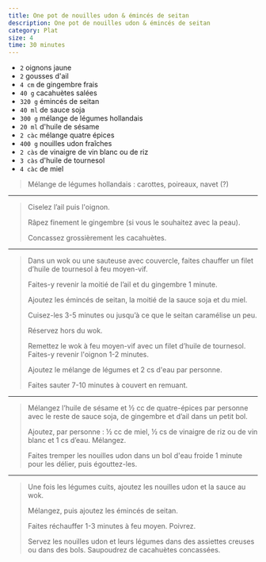 ```yaml
---
title: One pot de nouilles udon & émincés de seitan
description: One pot de nouilles udon & émincés de seitan
category: Plat
size: 4
time: 30 minutes
---
```


* `2` oignons jaune
* `2` gousses d'ail
* `4 cm` de gingembre frais
* `40 g` cacahuètes salées
* `320 g` émincés de seitan
* `40 ml` de sauce soja
* `300 g` mélange de légumes hollandais
* `20 ml` d'huile de sésame
* `2 càc` mélange quatre épices
* `400 g` nouilles udon fraîches
* `2 càs` de vinaigre de vin blanc ou de riz
* `3 càs` d'huile de tournesol
* `4 càc` de miel

> Mélange de légumes hollandais : carottes, poireaux, navet (?)

---

> Ciselez l’ail puis l'oignon.
>
> Râpez finement le gingembre (si vous le souhaitez avec la peau).
>
> Concassez grossièrement les cacahuètes.

---

> Dans un wok ou une sauteuse avec couvercle, faites chauffer un filet d’huile de tournesol à feu moyen-vif.
>
> Faites-y revenir la moitié de l’ail et du gingembre 1 minute.
>
> Ajoutez les émincés de seitan, la moitié de la sauce soja et du miel.
>
> Cuisez-les 3-5 minutes ou jusqu’à ce que le seitan caramélise un peu.
>
> Réservez hors du wok.
>
> Remettez le wok à feu moyen-vif avec un filet d’huile de tournesol. Faites-y revenir l'oignon 1-2 minutes.
>
> Ajoutez le mélange de légumes et 2 cs d'eau par personne.
>
> Faites sauter 7-10 minutes à couvert en remuant.

---


> Mélangez l’huile de sésame et ½ cc de quatre-épices par personne avec le reste de sauce soja, de gingembre et d’ail dans un petit bol.
>
> Ajoutez, par personne : ½ cc de miel, ½ cs de vinaigre de riz ou de vin blanc et 1 cs d’eau. Mélangez.
>
> Faites tremper les nouilles udon dans un bol d'eau froide 1 minute pour les délier, puis égouttez-les.

---

> Une fois les légumes cuits, ajoutez les nouilles udon et la sauce au wok.
>
> Mélangez, puis ajoutez les émincés de seitan.
>
> Faites réchauffer 1-3 minutes à feu moyen. Poivrez.
>
> Servez les nouilles udon et leurs légumes dans des assiettes creuses ou dans des bols. Saupoudrez de cacahuètes concassées.